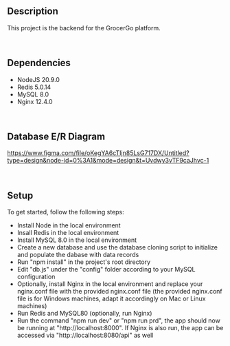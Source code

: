 ## Description
This project is the backend for the GrocerGo platform.

&nbsp;

## Dependencies
* NodeJS 20.9.0
* Redis 5.0.14
* MySQL 8.0
* Nginx 12.4.0

&nbsp;

## Database E/R Diagram
https://www.figma.com/file/oKegYA6cTIjn85LsG717DX/Untitled?type=design&node-id=0%3A1&mode=design&t=Uvdwy3vTF9caJhvc-1  

&nbsp;

## Setup
To get started, follow the following steps:
* Install Node in the local environment
* Insall Redis in the local environment
* Install MySQL 8.0 in the local environment
* Create a new database and use the database cloning script to initialize and populate the dabase with data records
* Run "npm install" in the project's root directory
* Edit "db.js" under the "config" folder according to your MySQL configuration
* Optionally, install Nginx in the local environment and replace your nginx.conf file with the provided nginx.conf file (the provided nginx.conf file is for Windows machines, adapt it accordingly on Mac or Linux machines)
* Run Redis and MySQL80 (optionally, run Nginx)
* Run the command "npm run dev" or "npm run prd", the app should now be running at "http://localhost:8000". If Nginx is also run, the app can be accessed via "http://localhost:8080/api" as well




